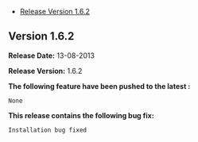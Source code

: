* [Release Version 1.6.2](https://github.com/shephertz/App42_ANDROID_SDK/edit/master/Change_Log.md#version-162)


## Version 1.6.2

**Release Date:** 13-08-2013

**Release Version:** 1.6.2

**The following feature have been pushed to the latest :**

```
None
```

**This release contains the following bug fix:**

```
Installation bug fixed
```
